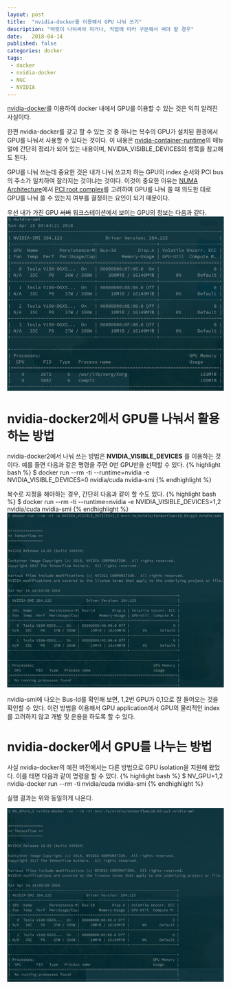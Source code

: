 ```yaml
---
layout: post
title:  "nvidia-docker를 이용해서 GPU 나눠 쓰기"
description: "여럿이 나눠써야 하거나, 작업에 따라 구분해서 써야 할 경우"
date:   2018-04-14
published: false
categories: docker
tags:
 - docker
 - nvidia-docker
 - NGC
 - NVIDIA
---
```


[nvidia-docker](https://github.com/NVIDIA/nvidia-docker)를 이용하여 docker 내에서 GPU를 이용할 수 있는 것은 익히 알려진 사실이다.

한편 nvidia-docker를 갖고 할 수 있는 것 중 하나는 복수의 GPU가 설치된 환경에서 GPU를 나눠서 사용할 수 있다는 것이다. 이 내용은 [nvidia-container-runtime](https://github.com/nvidia/nvidia-container-runtime)의 매뉴얼에 간단히 정리가 되어 있는 내용이며, NVIDIA_VISIBLE_DEVICES의 항목을 참고해도 된다.

GPU를 나눠 쓰는데 중요한 것은 내가 나눠 쓰고자 하는 GPU의 index 순서와 PCI bus의 주소가 일치하여 잘라지는 것이냐는 것이다. 이것이 중요한 이유는 [NUMA Architecture](https://ko.wikipedia.org/wiki/%EB%B6%88%EA%B7%A0%EC%9D%BC_%EA%B8%B0%EC%96%B5_%EC%9E%A5%EC%B9%98_%EC%A0%91%EA%B7%BC)에서 [PCI root complex](https://en.wikipedia.org/wiki/Root_complex)를 고려하여 GPU를 나눠 쓸 때 의도한 대로 GPU를 나눠 쓸 수 있는지 여부를 결정하는 요인이 되기 때문이다.

우선 내가 가진 GPU ~~서버~~ 워크스테이션에서 보이는 GPU의 정보는 다음과 같다.
<img class="col two center" src="/images/2018/nvidia-smi.png"/>

# nvidia-docker2에서 GPU를 나눠서 활용하는 방법

nvidia-docker2에서 나눠 쓰는 방법은 **NVIDIA_VISIBLE_DEVICES** 를 이용하는 것이다. 예를 들면 다음과 같은 명령을 주면 0번 GPU만을 선택할 수 있다.
{% highlight bash %}
$ docker run --rm -ti --runtime=nvidia -e NVIDIA_VISIBLE_DEVICES=0 nvidia/cuda nvidia-smi
{% endhighlight %}

복수로 지정을 해야하는 경우, 간단히 다음과 같이 할 수도 있다.
{% highlight bash %}
$ docker run --rm -ti --runtime=nvidia -e NVIDIA_VISIBLE_DEVICES=1,2 nvidia/cuda nvidia-smi
{% endhighlight %}
<img class="col two center" src="/images/2018/nvidia-docker-isolation.png"/>

nvidia-smi에 나오는 Bus-Id를 확인해 보면, 1,2번 GPU가 0,1으로 잘 들어오는 것을 확인할 수 있다. 이런 방법을 이용해서 GPU application에서 GPU의 물리적인 index를 고려하지 않고 개발 및 운용을 하도록 할 수 있다.

# nvidia-docker에서 GPU를 나누는 방법

사실 nvidia-docker의 예전 버전에서는 다른 방법으로 GPU isolation을 지원해 왔었다. 이를 테면 다음과 같이 명령을 할 수 있다.
{% highlight bash %}
$ NV_GPU=1,2 nvidia-docker run --rm -ti nvidia/cuda nvidia-smi
{% endhighlight %}

실행 결과는 위와 동일하게 나온다.

<img class="col two center" src="/images/2018/nv-gpu-isolation.png"/>
